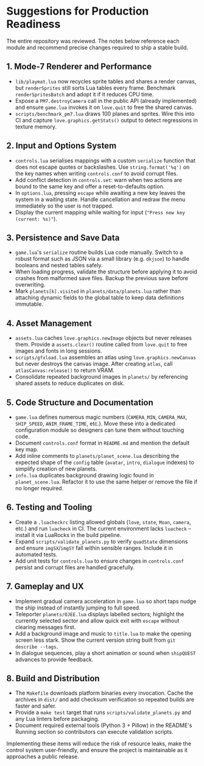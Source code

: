 # Suggestions for Production Readiness

The entire repository was reviewed.  The notes below reference each module and recommend precise changes required to ship a stable build.

## 1. Mode‑7 Renderer and Performance
- `lib/playmat.lua` now recycles sprite tables and shares a render canvas, but `renderSprites` still sorts Lua tables every frame.  Benchmark `renderSpritesBatch` and adopt it if it reduces CPU time.
- Expose a `PM7.destroyCamera` call in the public API (already implemented) and ensure `game.lua` invokes it on `love.quit` to free the shared canvas.
- `scripts/benchmark_pm7.lua` draws 100 planes and sprites.  Wire this into CI and capture `love.graphics.getStats()` output to detect regressions in texture memory.

## 2. Input and Options System
- `controls.lua` serialises mappings with a custom `serialize` function that does not escape quotes or backslashes.  Use `string.format('%q')` on the key names when writing `controls.conf` to avoid corrupt files.
- Add conflict detection in `controls.set`: warn when two actions are bound to the same key and offer a reset-to-defaults option.
- In `options.lua`, pressing `escape` while awaiting a new key leaves the system in a waiting state.  Handle cancellation and redraw the menu immediately so the user is not trapped.
- Display the current mapping while waiting for input (`"Press new key (current: %s)"`).

## 3. Persistence and Save Data
- `game.lua`'s `serialize` routine builds Lua code manually.  Switch to a robust format such as JSON via a small library (e.g. `dkjson`) to handle booleans and nested tables safely.
- When loading progress, validate the structure before applying it to avoid crashes from malformed save files.  Backup the previous save before overwriting.
- Mark `planets[k].visited` in `planets/data/planets.lua` rather than attaching dynamic fields to the global table to keep data definitions immutable.

## 4. Asset Management
- `assets.lua` caches `love.graphics.newImage` objects but never releases them.  Provide a `assets.clear()` routine called from `love.quit` to free images and fonts in long sessions.
- `scripts/gfxload.lua` assembles an atlas using `love.graphics.newCanvas` but never destroys the canvas image.  After creating `atlas`, call `atlasCanvas:release()` to return VRAM.
- Consolidate repeated background images in `planets/` by referencing shared assets to reduce duplicates on disk.

## 5. Code Structure and Documentation
- `game.lua` defines numerous magic numbers (`CAMERA_MIN`, `CAMERA_MAX`, `SHIP_SPEED`, `ANIM_FRAME_TIME`, etc.).  Move these into a dedicated configuration module so designers can tune them without touching code.
- Document `controls.conf` format in `README.md` and mention the default key map.
- Add inline comments to `planets/planet_scene.lua` describing the expected shape of the `config` table (`avatar`, `intro`, `dialogue` indexes) to simplify creation of new planets.
- `info.lua` duplicates background drawing logic found in `planet_scene.lua`.  Refactor it to use the same helper or remove the file if no longer required.

## 6. Testing and Tooling
- Create a `.luacheckrc` listing allowed globals (`love`, `state`, `Moan`, `camera`, etc.) and run `luacheck` in CI.  The current environment lacks `luacheck` – install it via LuaRocks in the build pipeline.
- Expand `scripts/validate_planets.py` to verify `quadState` dimensions and ensure `imgSX`/`imgSY` fall within sensible ranges.  Include it in automated tests.
- Add unit tests for `controls.lua` to ensure changes in `controls.conf` persist and corrupt files are handled gracefully.

## 7. Gameplay and UX
- Implement gradual camera acceleration in `game.lua` so short taps nudge the ship instead of instantly jumping to full speed.
- Teleporter `planets/OJEE.lua` displays labelled sectors; highlight the currently selected sector and allow quick exit with `escape` without clearing messages first.
- Add a background image and music to `title.lua` to make the opening screen less stark.  Show the current version string built from `git describe --tags`.
- In dialogue sequences, play a short animation or sound when `shipQUEST` advances to provide feedback.

## 8. Build and Distribution
- The `Makefile` downloads platform binaries every invocation.  Cache the archives in `dist/` and add checksum verification so repeated builds are faster and safer.
- Provide a `make test` target that runs `scripts/validate_planets.py` and any Lua linters before packaging.
- Document required external tools (Python 3 + Pillow) in the README's Running section so contributors can execute validation scripts.

Implementing these items will reduce the risk of resource leaks, make the control system user‑friendly, and ensure the project is maintainable as it approaches a public release.

